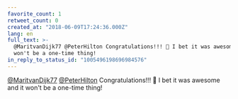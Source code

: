 ```yaml
---
favorite_count: 1
retweet_count: 0
created_at: "2018-06-09T17:24:36.000Z"
lang: en
full_text: >-
  @MaritvanDijk77 @PeterHilton Congratulations!!! 🤘 I bet it was awesome and it
  won't be a one-time thing!
in_reply_to_status_id: "1005496198696984576"
---
```


[@MaritvanDijk77](https://twitter.com/MaritvanDijk77)
[@PeterHilton](https://twitter.com/PeterHilton) Congratulations!!! 🤘 I bet it
was awesome and it won't be a one-time thing!
